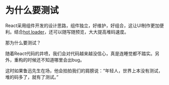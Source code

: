 # 为什么要测试

React采用组件开发的设计思路，组件独立，好维护，好组合，这让UI制作更加便利。结合[hot loader]，还可以随写随预览，大大提高堆码速度。

那为什么要测试？

随着React代码的井喷，我们会对代码越来越没信心，真是连睡觉都不踏实。另外，重构的时候还不知道哪里会出bug。

这时如果鲁迅先生在场，他会拍拍我们的肩膀说：“年轻人，世界上本没有测试，堆的码多了，就有了测试。”

[hot loader]: https://vimeo.com/100010922